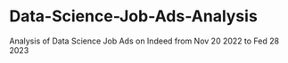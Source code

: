 # Data-Science-Job-Ads-Analysis
Analysis of Data Science Job  Ads on Indeed from Nov 20 2022 to Fed 28 2023 
